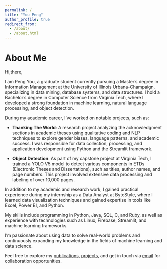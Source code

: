 ```yaml
---
permalink: /
title: "You Peng"
author_profile: true
redirect_from: 
  - /about/
  - /about.html
---
```


# About Me
Hi,there,

I am Peng You, a graduate student currently pursuing a Master’s degree in Information Management at the University of Illinois Urbana-Champaign, specializing in data mining, database systems, and data structures. I hold a Bachelor’s degree in Computer Science from Virginia Tech, where I developed a strong foundation in machine learning, natural language processing, and object detection.

During my academic career, I’ve worked on notable projects, such as:

- **Thanking The World**: A research project analyzing the acknowledgment sections in academic theses using qualitative coding and NLP techniques to explore gender biases, language patterns, and academic success. I was responsible for data collection, processing, and application development using Python and the Streamlit framework.
  
- **Object Detection**: As part of my capstone project at Virginia Tech, I trained a YOLO V5 model to detect various components in ETDs (Electronic Theses and Dissertations), such as titles, author names, and page numbers. This project involved extensive data processing and labeling of over 10,000 pages.

In addition to my academic and research work, I gained practical experience during my internship as a Data Analyst at ByteStyle, where I learned data visualization techniques and gained expertise in tools like Excel, Power BI, and Python.

My skills include programming in Python, Java, SQL, C, and Ruby, as well as experience with technologies such as Linux, Firebase, Streamlit, and machine learning frameworks.

I’m passionate about using data to solve real-world problems and continuously expanding my knowledge in the fields of machine learning and data science.

Feel free to explore my [publications](#), [projects](#), and get in touch via [email](mailto:youpeng2@illinois.edu) for collaboration opportunities.

